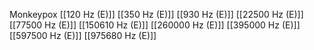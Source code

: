 Monkeypox
[[120 Hz (E)]]
[[350 Hz (E)]]
[[930 Hz (E)]]
[[22500 Hz (E)]]
[[77500 Hz (E)]]
[[150610 Hz (E)]]
[[260000 Hz (E)]]
[[395000 Hz (E)]]
[[597500 Hz (E)]]
[[975680 Hz (E)]]